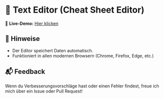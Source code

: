 # 📝 Text Editor (Cheat Sheet Editor)
🔗 **Live-Demo:** [Hier klicken](https://nathaniel32.github.io/Cheat-Sheet-Editor/)

## 📌 Hinweise
- Der Editor speichert Daten automatisch.
- Funktioniert in allen modernen Browsern (Chrome, Firefox, Edge, etc.)

## 📬 Feedback
Wenn du Verbesserungsvorschläge hast oder einen Fehler findest, freue ich mich über ein Issue oder Pull Request!
